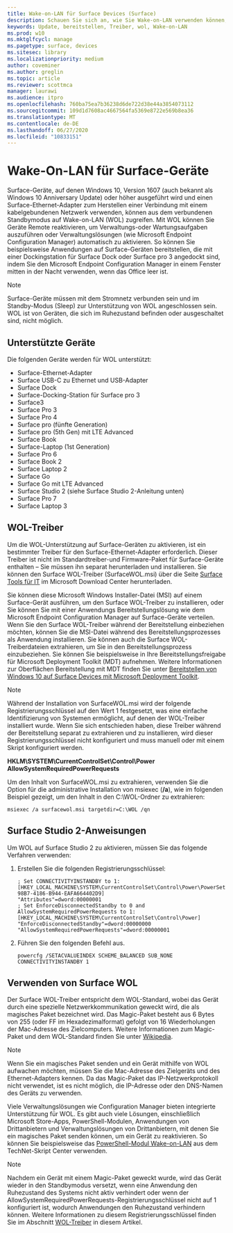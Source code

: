 ```yaml
---
title: Wake-on-LAN für Surface Devices (Surface)
description: Schauen Sie sich an, wie Sie Wake-on-LAN verwenden können, um Geräte zur Durchführung von Verwaltungs-oder Wartungsaufgaben Remote zu reaktivieren oder Verwaltungslösungen automatisch zu aktivieren – selbst wenn die Geräte heruntergefahren sind.
keywords: Update, bereitstellen, Treiber, wol, Wake-on-LAN
ms.prod: w10
ms.mktglfcycl: manage
ms.pagetype: surface, devices
ms.sitesec: library
ms.localizationpriority: medium
author: coveminer
ms.author: greglin
ms.topic: article
ms.reviewer: scottmca
manager: laurawi
ms.audience: itpro
ms.openlocfilehash: 760ba75ea7b36238d6de722d38e44a3854073112
ms.sourcegitcommit: 109d1d7608ac4667564fa5369e8722e569b8ea36
ms.translationtype: MT
ms.contentlocale: de-DE
ms.lasthandoff: 06/27/2020
ms.locfileid: "10833151"
---
```

# Wake-On-LAN für Surface-Geräte

Surface-Geräte, auf denen Windows 10, Version 1607 (auch bekannt als Windows 10 Anniversary Update) oder höher ausgeführt wird und einen Surface-Ethernet-Adapter zum Herstellen einer Verbindung mit einem kabelgebundenen Netzwerk verwenden, können aus dem verbundenen Standbymodus auf Wake-on-LAN (WOL) zugreifen. Mit WOL können Sie Geräte Remote reaktivieren, um Verwaltungs-oder Wartungsaufgaben auszuführen oder Verwaltungslösungen (wie Microsoft Endpoint Configuration Manager) automatisch zu aktivieren. So können Sie beispielsweise Anwendungen auf Surface-Geräten bereitstellen, die mit einer Dockingstation für Surface Dock oder Surface pro 3 angedockt sind, indem Sie den Microsoft Endpoint Configuration Manager in einem Fenster mitten in der Nacht verwenden, wenn das Office leer ist.

>[!NOTE]
>Surface-Geräte müssen mit dem Stromnetz verbunden sein und im Standby-Modus (Sleep) zur Unterstützung von WOL angeschlossen sein. WOL ist von Geräten, die sich im Ruhezustand befinden oder ausgeschaltet sind, nicht möglich.

## Unterstützte Geräte

Die folgenden Geräte werden für WOL unterstützt:

* Surface-Ethernet-Adapter
* Surface USB-C zu Ethernet und USB-Adapter
* Surface Dock
* Surface-Docking-Station für Surface pro 3
* Surface3
* Surface Pro 3
* Surface Pro 4
* Surface pro (fünfte Generation)
* Surface pro (5th Gen) mit LTE Advanced
* Surface Book
* Surface-Laptop (1st Generation)
* Surface Pro 6
* Surface Book 2
* Surface Laptop 2
* Surface Go
* Surface Go mit LTE Advanced
* Surface Studio 2 (siehe Surface Studio 2-Anleitung unten)
* Surface Pro 7
* Surface Laptop 3

## WOL-Treiber

Um die WOL-Unterstützung auf Surface-Geräten zu aktivieren, ist ein bestimmter Treiber für den Surface-Ethernet-Adapter erforderlich. Dieser Treiber ist nicht im Standardtreiber-und Firmware-Paket für Surface-Geräte enthalten – Sie müssen ihn separat herunterladen und installieren. Sie können den Surface WOL-Treiber (SurfaceWOL.msi) über die Seite [Surface Tools für IT](https://www.microsoft.com/download/details.aspx?id=46703) im Microsoft Download Center herunterladen.

Sie können diese Microsoft Windows Installer-Datei (MSI) auf einem Surface-Gerät ausführen, um den Surface WOL-Treiber zu installieren, oder Sie können Sie mit einer Anwendungs Bereitstellungslösung wie dem Microsoft Endpoint Configuration Manager auf Surface-Geräte verteilen. Wenn Sie den Surface WOL-Treiber während der Bereitstellung einbeziehen möchten, können Sie die MSI-Datei während des Bereitstellungsprozesses als Anwendung installieren. Sie können auch die Surface WOL-Treiberdateien extrahieren, um Sie in den Bereitstellungsprozess einzubeziehen. Sie können Sie beispielsweise in Ihre Bereitstellungsfreigabe für Microsoft Deployment Toolkit (MDT) aufnehmen. Weitere Informationen zur Oberflächen Bereitstellung mit MDT finden Sie unter [Bereitstellen von Windows 10 auf Surface Devices mit Microsoft Deployment Toolkit](https://technet.microsoft.com/itpro/surface/deploy-windows-10-to-surface-devices-with-mdt).

> [!NOTE]
> Während der Installation von SurfaceWOL.msi wird der folgende Registrierungsschlüssel auf den Wert 1 festgesetzt, was eine einfache Identifizierung von Systemen ermöglicht, auf denen der WOL-Treiber installiert wurde. Wenn Sie sich entschieden haben, diese Treiber während der Bereitstellung separat zu extrahieren und zu installieren, wird dieser Registrierungsschlüssel nicht konfiguriert und muss manuell oder mit einem Skript konfiguriert werden.
> 
> **HKLM\SYSTEM\CurrentControlSet\Control\Power AllowSystemRequiredPowerRequests** 

Um den Inhalt von SurfaceWOL.msi zu extrahieren, verwenden Sie die Option für die administrative Installation von msiexec (**/a**), wie im folgenden Beispiel gezeigt, um den Inhalt in den C:\WOL\-Ordner zu extrahieren:

   `msiexec /a surfacewol.msi targetdir=C:\WOL /qn`

## Surface Studio 2-Anweisungen

Um WOL auf Surface Studio 2 zu aktivieren, müssen Sie das folgende Verfahren verwenden:

1. Erstellen Sie die folgenden Registrierungsschlüssel:

   ```console
   ; Set CONNECTIVITYINSTANDBY to 1:
   [HKEY_LOCAL_MACHINE\SYSTEM\CurrentControlSet\Control\Power\PowerSettings\F15576E8-98B7-4186-B944-EAFA664402D9]
   "Attributes"=dword:00000001
   ; Set EnforceDisconnectedStandby to 0 and AllowSystemRequiredPowerRequests to 1:
   [HKEY_LOCAL_MACHINE\SYSTEM\CurrentControlSet\Control\Power]
   "EnforceDisconnectedStandby"=dword:00000000
   "AllowSystemRequiredPowerRequests"=dword:00000001
   ```

2. Führen Sie den folgenden Befehl aus.

    ```powercfg /SETACVALUEINDEX SCHEME_BALANCED SUB_NONE CONNECTIVITYINSTANDBY 1```

## Verwenden von Surface WOL

Der Surface WOL-Treiber entspricht dem WOL-Standard, wobei das Gerät durch eine spezielle Netzwerkkommunikation geweckt wird, die als magisches Paket bezeichnet wird. Das Magic-Paket besteht aus 6 Bytes von 255 (oder FF im Hexadezimalformat) gefolgt von 16 Wiederholungen der Mac-Adresse des Zielcomputers. Weitere Informationen zum Magic-Paket und dem WOL-Standard finden Sie unter [Wikipedia](https://wikipedia.org/wiki/Wake-on-LAN#Magic_packet).

>[!NOTE]
>Wenn Sie ein magisches Paket senden und ein Gerät mithilfe von WOL aufwachen möchten, müssen Sie die Mac-Adresse des Zielgeräts und des Ethernet-Adapters kennen. Da das Magic-Paket das IP-Netzwerkprotokoll nicht verwendet, ist es nicht möglich, die IP-Adresse oder den DNS-Namen des Geräts zu verwenden.

Viele Verwaltungslösungen wie Configuration Manager bieten integrierte Unterstützung für WOL. Es gibt auch viele Lösungen, einschließlich Microsoft Store-Apps, PowerShell-Modulen, Anwendungen von Drittanbietern und Verwaltungslösungen von Drittanbietern, mit denen Sie ein magisches Paket senden können, um ein Gerät zu reaktivieren. So können Sie beispielsweise das [PowerShell-Modul Wake-on-LAN](https://gallery.technet.microsoft.com/scriptcenter/Wake-On-Lan-815424c4) aus dem TechNet-Skript Center verwenden. 

>[!NOTE]
>Nachdem ein Gerät mit einem Magic-Paket geweckt wurde, wird das Gerät wieder in den Standbymodus versetzt, wenn eine Anwendung den Ruhezustand des Systems nicht aktiv verhindert oder wenn der AllowSystemRequiredPowerRequests-Registrierungsschlüssel nicht auf 1 konfiguriert ist, wodurch Anwendungen den Ruhezustand verhindern können. Weitere Informationen zu diesem Registrierungsschlüssel finden Sie im Abschnitt [WOL-Treiber](#wol-driver) in diesem Artikel.
